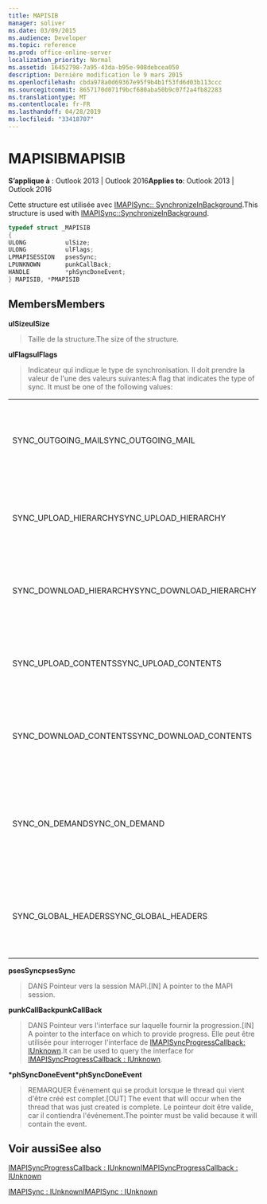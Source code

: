 ```yaml
---
title: MAPISIB
manager: soliver
ms.date: 03/09/2015
ms.audience: Developer
ms.topic: reference
ms.prod: office-online-server
localization_priority: Normal
ms.assetid: 16452798-7a95-43da-b95e-908debcea050
description: Dernière modification le 9 mars 2015
ms.openlocfilehash: cbda978a0d69367e95f9b4b1f53fd6d03b113ccc
ms.sourcegitcommit: 8657170d071f9bcf680aba50b9c07f2a4fb82283
ms.translationtype: MT
ms.contentlocale: fr-FR
ms.lasthandoff: 04/28/2019
ms.locfileid: "33418707"
---
```

# <a name="mapisib"></a><span data-ttu-id="1f58f-103">MAPISIB</span><span class="sxs-lookup"><span data-stu-id="1f58f-103">MAPISIB</span></span>

  
  
<span data-ttu-id="1f58f-104">**S’applique à** : Outlook 2013 | Outlook 2016</span><span class="sxs-lookup"><span data-stu-id="1f58f-104">**Applies to**: Outlook 2013 | Outlook 2016</span></span> 
  
<span data-ttu-id="1f58f-105">Cette structure est utilisée avec [IMAPISync:: SynchronizeInBackground](imapisyncsynchronizeinbackground.md).</span><span class="sxs-lookup"><span data-stu-id="1f58f-105">This structure is used with [IMAPISync::SynchronizeInBackground](imapisyncsynchronizeinbackground.md).</span></span>
  
```cpp
typedef struct _MAPISIB
{
ULONG           ulSize;                
ULONG           ulFlags;
LPMAPISESSION   psesSync;
LPUNKNOWN       punkCallBack;
HANDLE          *phSyncDoneEvent;    
} MAPISIB, *PMAPISIB
```

## <a name="members"></a><span data-ttu-id="1f58f-106">Members</span><span class="sxs-lookup"><span data-stu-id="1f58f-106">Members</span></span>

 <span data-ttu-id="1f58f-107">**ulSize**</span><span class="sxs-lookup"><span data-stu-id="1f58f-107">**ulSize**</span></span>
  
> <span data-ttu-id="1f58f-108">Taille de la structure.</span><span class="sxs-lookup"><span data-stu-id="1f58f-108">The size of the structure.</span></span>
    
 <span data-ttu-id="1f58f-109">**ulFlags**</span><span class="sxs-lookup"><span data-stu-id="1f58f-109">**ulFlags**</span></span>
  
> <span data-ttu-id="1f58f-110">Indicateur qui indique le type de synchronisation. Il doit prendre la valeur de l'une des valeurs suivantes:</span><span class="sxs-lookup"><span data-stu-id="1f58f-110">A flag that indicates the type of sync. It must be one of the following values:</span></span>
    
||||
|:-----|:-----|:-----|
|<span data-ttu-id="1f58f-111">SYNC_OUTGOING_MAIL</span><span class="sxs-lookup"><span data-stu-id="1f58f-111">SYNC_OUTGOING_MAIL</span></span>  <br/> |<span data-ttu-id="1f58f-112">0x00000200</span><span class="sxs-lookup"><span data-stu-id="1f58f-112">0x00000200</span></span>  <br/> |<span data-ttu-id="1f58f-113">Envoyez le message au serveur (qui n'est pas en cours d'utilisation).</span><span class="sxs-lookup"><span data-stu-id="1f58f-113">Send the message to the server (not currently in use).</span></span>  <br/> |
|<span data-ttu-id="1f58f-114">SYNC_UPLOAD_HIERARCHY</span><span class="sxs-lookup"><span data-stu-id="1f58f-114">SYNC_UPLOAD_HIERARCHY</span></span>  <br/> |<span data-ttu-id="1f58f-115">0x00000001</span><span class="sxs-lookup"><span data-stu-id="1f58f-115">0x00000001</span></span>  <br/> |<span data-ttu-id="1f58f-116">Modifications apportées à la hiérarchie sur le serveur.</span><span class="sxs-lookup"><span data-stu-id="1f58f-116">Push hierarchy changes to the server.</span></span>  <br/> |
|<span data-ttu-id="1f58f-117">SYNC_DOWNLOAD_HIERARCHY</span><span class="sxs-lookup"><span data-stu-id="1f58f-117">SYNC_DOWNLOAD_HIERARCHY</span></span>  <br/> |<span data-ttu-id="1f58f-118">0x00000002</span><span class="sxs-lookup"><span data-stu-id="1f58f-118">0x00000002</span></span>  <br/> |<span data-ttu-id="1f58f-119">Modifications de la hiérarchie d'extraction du serveur.</span><span class="sxs-lookup"><span data-stu-id="1f58f-119">Pull hierarchy changes from server.</span></span>  <br/> |
|<span data-ttu-id="1f58f-120">SYNC_UPLOAD_CONTENTS</span><span class="sxs-lookup"><span data-stu-id="1f58f-120">SYNC_UPLOAD_CONTENTS</span></span>  <br/> |<span data-ttu-id="1f58f-121">0x00000040</span><span class="sxs-lookup"><span data-stu-id="1f58f-121">0x00000040</span></span>  <br/> |<span data-ttu-id="1f58f-122">Envoyer les modifications de message vers le serveur.</span><span class="sxs-lookup"><span data-stu-id="1f58f-122">Push message changes to server.</span></span>  <br/> |
|<span data-ttu-id="1f58f-123">SYNC_DOWNLOAD_CONTENTS</span><span class="sxs-lookup"><span data-stu-id="1f58f-123">SYNC_DOWNLOAD_CONTENTS</span></span>  <br/> |<span data-ttu-id="1f58f-124">0x00000080</span><span class="sxs-lookup"><span data-stu-id="1f58f-124">0x00000080</span></span>  <br/> |<span data-ttu-id="1f58f-125">Extraire les modifications de message du serveur.</span><span class="sxs-lookup"><span data-stu-id="1f58f-125">Pull message changes from server.</span></span>  <br/> |
|<span data-ttu-id="1f58f-126">SYNC_ON_DEMAND</span><span class="sxs-lookup"><span data-stu-id="1f58f-126">SYNC_ON_DEMAND</span></span>  <br/> |<span data-ttu-id="1f58f-127">0x20000000</span><span class="sxs-lookup"><span data-stu-id="1f58f-127">0x20000000</span></span>  <br/> |<span data-ttu-id="1f58f-128">La synchronisation a été lancée par l'utilisateur et doit avoir une priorité plus élevée.</span><span class="sxs-lookup"><span data-stu-id="1f58f-128">The sync was initiated by the user and should be a higher priority.</span></span>  <br/> |
|<span data-ttu-id="1f58f-129">SYNC_GLOBAL_HEADERS</span><span class="sxs-lookup"><span data-stu-id="1f58f-129">SYNC_GLOBAL_HEADERS</span></span>  <br/> |<span data-ttu-id="1f58f-130">0x02000000</span><span class="sxs-lookup"><span data-stu-id="1f58f-130">0x02000000</span></span>  <br/> |<span data-ttu-id="1f58f-131">Ne doit synchroniser que les en-têtes et pas les corps complets.</span><span class="sxs-lookup"><span data-stu-id="1f58f-131">Should only sync headers and not full bodies.</span></span>  <br/> |
   
 <span data-ttu-id="1f58f-132">**psesSync**</span><span class="sxs-lookup"><span data-stu-id="1f58f-132">**psesSync**</span></span>
  
> <span data-ttu-id="1f58f-133">DANS Pointeur vers la session MAPI.</span><span class="sxs-lookup"><span data-stu-id="1f58f-133">[IN] A pointer to the MAPI session.</span></span>
    
 <span data-ttu-id="1f58f-134">**punkCallBack**</span><span class="sxs-lookup"><span data-stu-id="1f58f-134">**punkCallBack**</span></span>
  
> <span data-ttu-id="1f58f-135">DANS Pointeur vers l'interface sur laquelle fournir la progression.</span><span class="sxs-lookup"><span data-stu-id="1f58f-135">[IN] A pointer to the interface on which to provide progress.</span></span> <span data-ttu-id="1f58f-136">Elle peut être utilisée pour interroger l'interface de [IMAPISyncProgressCallback: IUnknown](imapisyncprogresscallbackiunknown.md).</span><span class="sxs-lookup"><span data-stu-id="1f58f-136">It can be used to query the interface for [IMAPISyncProgressCallback : IUnknown](imapisyncprogresscallbackiunknown.md).</span></span>
    
 <span data-ttu-id="1f58f-137">**\*phSyncDoneEvent**</span><span class="sxs-lookup"><span data-stu-id="1f58f-137">**\*phSyncDoneEvent**</span></span>
  
> <span data-ttu-id="1f58f-138">REMARQUER Événement qui se produit lorsque le thread qui vient d'être créé est complet.</span><span class="sxs-lookup"><span data-stu-id="1f58f-138">[OUT] The event that will occur when the thread that was just created is complete.</span></span> <span data-ttu-id="1f58f-139">Le pointeur doit être valide, car il contiendra l'événement.</span><span class="sxs-lookup"><span data-stu-id="1f58f-139">The pointer must be valid because it will contain the event.</span></span>
    
## <a name="see-also"></a><span data-ttu-id="1f58f-140">Voir aussi</span><span class="sxs-lookup"><span data-stu-id="1f58f-140">See also</span></span>



[<span data-ttu-id="1f58f-141">IMAPISyncProgressCallback : IUnknown</span><span class="sxs-lookup"><span data-stu-id="1f58f-141">IMAPISyncProgressCallback : IUnknown</span></span>](imapisyncprogresscallbackiunknown.md)
  
[<span data-ttu-id="1f58f-142">IMAPISync : IUnknown</span><span class="sxs-lookup"><span data-stu-id="1f58f-142">IMAPISync : IUnknown</span></span>](imapisynciunknown.md)

